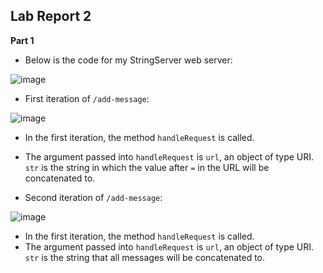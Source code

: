 **Lab Report 2**
-

**Part 1**

* Below is the code for my StringServer web server:

![image](https://user-images.githubusercontent.com/122562296/215363739-993e6d2a-2b3e-4aef-a5a7-61336adc0a97.png)

* First iteration of `/add-message`:

![image](https://user-images.githubusercontent.com/122562296/215364827-fc7270fb-099d-4403-abd0-571e1153b0ea.png)

* In the first iteration, the method `handleRequest` is called.
* The argument passed into `handleRequest` is `url`, an object of type URI. `str` is the string in which the value after `=` in the URL will be concatenated to.

* Second iteration of `/add-message`:

![image](https://user-images.githubusercontent.com/122562296/215364860-5a4375f6-9400-468c-9a9a-33b45f7f781e.png)
* In the first iteration, the method `handleRequest` is called.
* The argument passed into `handleRequest` is `url`, an object of type URI. `str` is the string that all messages will be concatenated to.

